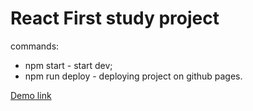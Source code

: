# React First study project

commands:
* npm start - start dev;
* npm run deploy - deploying project on github pages.

[Demo link](https://ars28fox.github.io/react-First-project/)

